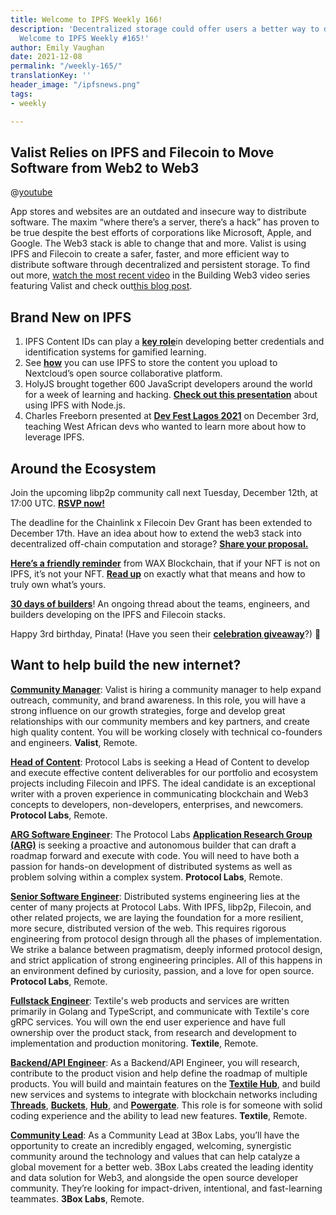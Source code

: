 ```yaml
---
title: Welcome to IPFS Weekly 166!
description: 'Decentralized storage could offer users a better way to download software.
  Welcome to IPFS Weekly #165!'
author: Emily Vaughan
date: 2021-12-08
permalink: "/weekly-165/"
translationKey: ''
header_image: "/ipfsnews.png"
tags:
- weekly

---
```

## **Valist Relies on IPFS and Filecoin to Move Software from Web2 to Web3**

@[youtube](7ak6PQPDBkk)

App stores and websites are an outdated and insecure way to distribute software. The maxim “where there’s a server, there’s a hack” has proven to be true despite the best efforts of corporations like Microsoft, Apple, and Google. The Web3 stack is able to change that and more. Valist is using IPFS and Filecoin to create a safer, faster, and more efficient way to distribute software through decentralized and persistent storage. To find out more, [watch the most recent video](https://www.youtube.com/watch?v=7ak6PQPDBkk&t=1s) in the Building Web3 video series featuring Valist and check out[this blog post](https://blog.ipfs.io/2021-12-07-building-web3-valist/).

## **Brand New on IPFS**

1. IPFS Content IDs can play a [**key role**](https://medium.com/p/super-skills-a-mobile-application-use-case-for-dids-and-vcs-d174467ccf46)in developing better credentials and identification systems for gamified learning.
2. See [**how**](https://apps.nextcloud.com/apps/files_external_ipfs) you can use IPFS to store the content you upload to Nextcloud’s open source collaborative platform.
3. HolyJS brought together 600 JavaScript developers around the world for a week of learning and hacking. [**Check out this presentation**](https://www.youtube.com/watch?v=C3tF5eec_t8) about using IPFS with Node.js.
4. Charles Freeborn presented at [**Dev Fest Lagos 2021**](https://gdg.community.dev/events/details/google-gdg-lagos-presents-devfest-lagos-2021/) on December 3rd, teaching West African devs who wanted to learn more about how to leverage IPFS.

## **Around the Ecosystem**

Join the upcoming libp2p community call next Tuesday, December 12th, at 17:00 UTC. [**RSVP now!**](https://discuss.libp2p.io/t/libp2p-community-calls/1157)  
  
The deadline for the Chainlink x Filecoin Dev Grant has been extended to December 17th. Have an idea about how to extend the web3 stack into decentralized off-chain computation and storage? [**Share your proposal.**](https://t.co/YwEEagzCvq)   
  
[**Here’s a friendly reminder**](https://twitter.com/WAX_io/status/1466874884651376649) from WAX Blockchain, that if your NFT is not on IPFS, it’s not your NFT. [**Read up**](https://wax-io.medium.com/not-ipfs-not-your-nft-29bcf692702f) on exactly what that means and how to truly own what’s yours.   
  
[**30 days of builders**](https://twitter.com/Filecoin/status/1466149237943537669)! An ongoing thread about the teams, engineers, and builders developing on the IPFS and Filecoin stacks.  
  
Happy 3rd birthday, Pinata! (Have you seen their [**celebration giveaway**](https://twitter.com/pinatacloud/status/1466772431192866816)?) 👀

## Want to help build the new internet?

[**Community Manager**](https://valist.io/roles/community-manager.pdf): Valist is hiring a community manager to help expand outreach, community, and brand awareness. In this role, you will have a strong influence on our growth strategies, forge and develop great relationships with our community members and key partners, and create high quality content. You will be working closely with technical co-founders and engineers. **Valist**, Remote.

[**Head of Content**](https://jobs.lever.co/protocol/330b0744-ebea-4bc3-90de-e817b470b8cb): Protocol Labs is seeking a Head of Content to develop and execute effective content deliverables for our portfolio and ecosystem projects including Filecoin and IPFS. The ideal candidate is an exceptional writer with a proven experience in communicating blockchain and Web3 concepts to developers, non-developers, enterprises, and newcomers. **Protocol Labs**, Remote.

[**ARG Software Engineer**](https://arg.protocol.ai/job-software-engineer): The Protocol Labs [**Application Research Group (ARG)**](https://arg.protocol.ai/) is seeking a proactive and autonomous builder that can draft a roadmap forward and execute with code. You will need to have both a passion for hands-on development of distributed systems as well as problem solving within a complex system. **Protocol Labs**, Remote.

[**Senior Software Engineer**](https://jobs.lever.co/protocol/3490e571-4d47-487e-a47f-b02f08668290): Distributed systems engineering lies at the center of many projects at Protocol Labs. With IPFS, libp2p, Filecoin, and other related projects, we are laying the foundation for a more resilient, more secure, distributed version of the web. This requires rigorous engineering from protocol design through all the phases of implementation. We strike a balance between pragmatism, deeply informed protocol design, and strict application of strong engineering principles. All of this happens in an environment defined by curiosity, passion, and a love for open source. **Protocol Labs**, Remote.

[**Fullstack Engineer**](https://boards.greenhouse.io/textileio/jobs/4017984004): Textile's web products and services are written primarily in Golang and TypeScript, and communicate with Textile's core gRPC services. You will own the end user experience and have full ownership over the product stack, from research and development to implementation and production monitoring. **Textile**, Remote.

[**Backend/API Engineer**](https://boards.greenhouse.io/textileio/jobs/4017981004): As a Backend/API Engineer, you will research, contribute to the product vision and help define the roadmap of multiple products. You will build and maintain features on the [**Textile Hub**](https://github.com/textileio/textile), and build new services and systems to integrate with blockchain networks including [**Threads**](https://github.com/textileio/go-threads), [**Buckets**](https://github.com/textileio/go-buckets), [**Hub**](https://github.com/textileio/textile), and [**Powergate**](https://github.com/textileio/powergate). This role is for someone with solid coding experience and the ability to lead new features. **Textile**, Remote.

[**Community Lead**](https://jobs.lever.co/3box/cac4d9b2-4822-4c91-99b8-16c5d3dd75b6): As a Community Lead at 3Box Labs, you’ll have the opportunity to create an incredibly engaged, welcoming, synergistic community around the technology and values that can help catalyze a global movement for a better web. 3Box Labs created the leading identity and data solution for Web3, and alongside the open source developer community. They’re looking for impact-driven, intentional, and fast-learning teammates. **3Box Labs**, Remote.